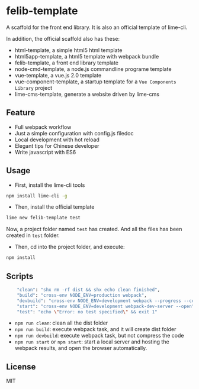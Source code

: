 felib-template
======
A scaffold for the front end library. It is also an official template of lime-cli.

In addition, the official scaffold also has these:

* html-template, a simple html5 html template
* html5app-template, a html5 template with webpack bundle
* felib-template, a front end library template
* node-cmd-template, a node.js commandline programe template
* vue-template, a vue.js 2.0 template
* vue-component-template, a startup template for a `Vue Components Library` project
* lime-cms-template, generate a website driven by lime-cms


## Feature
* Full webpack workflow
* Just a simple configuration with config.js filedoc
* Local development with hot reload
* Elegant tips for Chinese developer
* Write javascript with ES6



## Usage

* First, install the lime-cli tools
``` bash
npm install lime-cli -g
```

* Then, install the official template
``` bash
lime new felib-template test
```

Now, a project folder named `test` has created. And all the files has been created in `test` folder.

* Then, cd into the project folder, and execute:
``` bash
npm install
```


## Scripts

``` bash
    "clean": "shx rm -rf dist && shx echo clean finished",
    "build": "cross-env NODE_ENV=production webpack",
    "devbuild": "cross-env NODE_ENV=development webpack --progress --colors --watch",
    "start": "cross-env NODE_ENV=development webpack-dev-server --open",
    "test": "echo \"Error: no test specified\" && exit 1"
```

* `npm run clean`: clean all the dist folder
* `npm run build`: execute webpack task, and it will create dist folder
* `npm run devbuild`: execute webpack task, but not compress the code
* `npm run start` or `npm start`: start a local server and hosting the webpack results, and open the browser automatically.




## License
MIT
